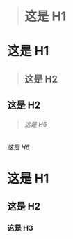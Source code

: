 ﻿> # 这是 H1
# 这是 H1

>## 这是 H2
## 这是 H2

>###### 这是 H6
###### 这是 H6

# 这是 H1 #

## 这是 H2 ##

### 这是 H3 ######